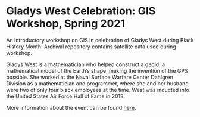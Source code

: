 # Gladys West Celebration: GIS Workshop, Spring 2021
An introductory workshop on GIS in celebration of Gladys West during Black History Month. Archival repository contains satellite data used during workshop.

Gladys West is a mathematician who helped construct a geoid, a mathematical model of the Earth’s shape, making the invention of the GPS possible. She worked at the Naval Surface Warfare Center Dahlgren Division as a mathematician and programmer, where she and her husband were two of only four black employees at the time. West was inducted into the United States Air Force Hall of Fame in 2018.

More information about the event can be found [here](https://csc.barnard.edu/events/black-history-month-event-and-workshop-celebration-gladys-west-mathematician-and-computer).
